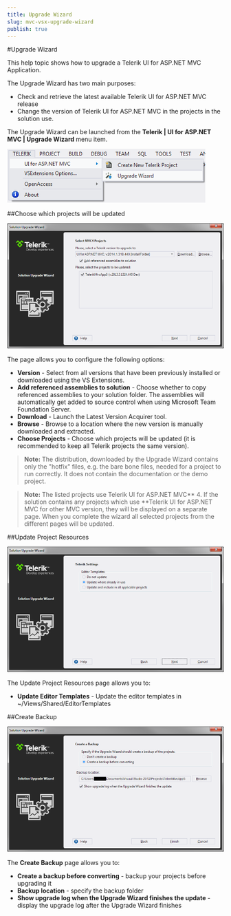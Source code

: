 ```yaml
---
title: Upgrade Wizard
slug: mvc-vsx-upgrade-wizard
publish: true
---
```


#Upgrade Wizard

This help topic shows how to upgrade a Telerik UI for ASP.NET MVC Application.

The Upgrade Wizard has two main purposes:

- Check and retrieve the latest available Telerik UI for ASP.NET MVC  release
- Change the version of Telerik UI for ASP.NET MVC in the projects in the solution use.

The Upgrade Wizard can be launched from the **Telerik | UI for ASP.NET MVC | Upgrade Wizard** menu item.

![Choose projects](/getting-started/using-kendo-with/aspnet-mvc/vs-integration/images/upgrade_menu.png)

##Choose which projects will be updated

![update Project Resources](/getting-started/using-kendo-with/aspnet-mvc/vs-integration/images/upgrade1.png)

The page allows you to configure the following options:

- **Version** - Select from all versions that have been previously installed or downloaded using the VS Extensions.
- **Add referenced assemblies to solution** - Choose whether to copy referenced assemblies to your solution folder. The assemblies will automatically get added to source control when using Microsoft Team Foundation Server.
- **Download** - Launch the Latest Version Acquirer tool.
- **Browse** - Browse to a location where the new version is manually downloaded and extracted.
- **Choose Projects** - Choose which projects will be updated (it is recommended to keep all Telerik projects the same version).

> **Note:**
The distribution, downloaded by the Upgrade Wizard contains only the "hotfix" files, e.g. the bare bone files, needed for a project to run correctly. It does not contain the documentation or the demo project.

> **Note:**
The listed projects use Telerik UI for ASP.NET MVC** 4. If the solution contains any projects which use **Telerik UI for ASP.NET MVC for other MVC version, they will be displayed on a separate page. When you complete the wizard all selected projects from the different pages will be updated.

##Update Project Resources

![Update Project Resources](/getting-started/using-kendo-with/aspnet-mvc/vs-integration/images/upgrade2.png)

The Update Project Resources page allows you to:

- **Update Editor Templates** - Update the editor templates in ~/Views/Shared/EditorTemplates

##Create Backup

![Create Backup](/getting-started/using-kendo-with/aspnet-mvc/vs-integration/images/upgrade3.png)

The **Create Backup** page allows you to:

- **Create a backup before converting** - backup your projects before upgrading it
- **Backup location** - specify the backup folder
- **Show upgrade log when the Upgrade Wizard finishes the update** - display the upgrade log after the Upgrade Wizard finishes
